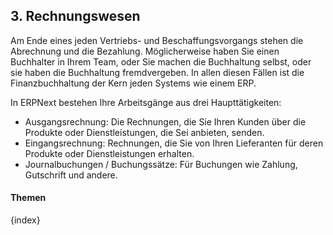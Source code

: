 ## 3. Rechnungswesen

Am Ende eines jeden Vertriebs- und Beschaffungsvorgangs stehen die Abrechnung und die Bezahlung. Möglicherweise haben Sie einen Buchhalter in Ihrem Team, oder Sie machen die Buchhaltung selbst, oder sie haben die Buchhaltung fremdvergeben. In allen diesen Fällen ist die Finanzbuchhaltung der Kern jeden Systems wie einem ERP.

In ERPNext bestehen Ihre Arbeitsgänge aus drei Haupttätigkeiten:

* Ausgangsrechnung: Die Rechnungen, die Sie Ihren Kunden über die Produkte oder Dienstleistungen, die Sei anbieten, senden.
* Eingangsrechnung: Rechnungen, die Sie von Ihren Lieferanten für deren Produkte oder Dienstleistungen erhalten.
* Journalbuchungen / Buchungssätze: Für Buchungen wie Zahlung, Gutschrift und andere.

#### Themen

{index}
